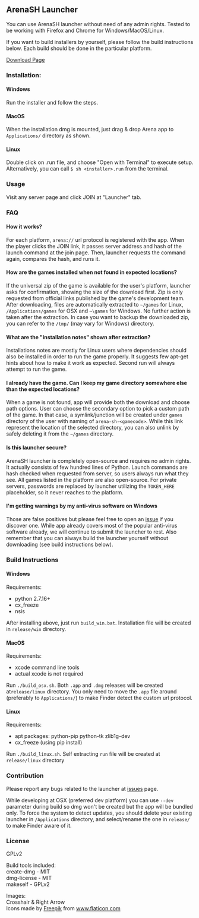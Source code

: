 ## ArenaSH Launcher

You can use ArenaSH launcher without need of any admin rights. Tested to be working with Firefox and Chrome for Windows/MacOS/Linux.

If you want to build installers by yourself, please follow the build instructions below. Each build should be done in the particular platform.

[Download Page](https://arena.sh/launcher/)

### Installation:
#### Windows
Run the installer and follow the steps.

#### MacOS
When the installation dmg is mounted, just drag & drop Arena app to `Applications/` directory as shown.

#### Linux
Double click on .run file, and choose "Open with Terminal" to execute setup. Alternatively, you can call `$ sh <installer>.run` from the terminal.

### Usage
Visit any server page and click JOIN at "Launcher" tab.


### FAQ

#### How it works?
For each platform, `arena://` url protocol is registered with the app. When the player clicks the JOIN link, it passes server address and hash of the launch command at the join page. Then, launcher requests the command again, compares the hash, and runs it.

#### How are the games installed when not found in expected locations?
If the universal zip of the game is available for the user's platform, launcher asks for confirmation, showing the size of the download first. Zip is only requested from official links published by the game's development team. After downloading, files are automatically extracted to `~/games` for Linux, `/Applications/games` for OSX and `~\games` for Windows. No further action is taken after the extraction. In case you want to backup the downloaded zip, you can refer to the `/tmp/` (may vary for Windows) directory.


#### What are the "installation notes" shown after extraction?
Installations notes are mostly for Linux users where dependencies should also be installed in order to run the game properly. It suggests few apt-get hints about how to make it work as expected. Second run will always attempt to run the game.

#### I already have the game. Can I keep my game directory somewhere else than the expected locations?
When a game is not found, app will provide both the download and choose path options. User can choose the secondary option to pick a custom path of the game. In that case, a symlink/junction will be created under `games` directory of the user with naming of `arena-sh-<gamecode>`. While this link represent the location of the selected directory, you can also unlink by safely deleting it from the `~/games` directory.

#### Is this launcher secure?
ArenaSH launcher is completely open-source and requires no admin rights. It actually consists of few hundred lines of Python. Launch commands are hash checked when requested from server, so users always run what they see. All games listed in the platform are also open-source. For private servers, passwords are replaced by launcher utilizing the `TOKEN_HERE` placeholder, so it never reaches to the platform. 

#### I'm getting warnings by my anti-virus software on Windows
Those are false positives but please feel free to open an [issue](https://github.com/arena-sh/launcher/issues) if you discover one. While app already covers most of the popular anti-virus software already, we will continue to submit the launcher to rest. Also remember that you can always build the launcher yourself without downloading (see build instructions below).


### Build Instructions
#### Windows
Requirements:
- python 2.7.16+
- cx_freeze
- nsis

After installing above, just run `build_win.bat`. Installation file will be created in `release/win` directory.

#### MacOS
Requirements:
- xcode command line tools
- actual xcode is not required

Run `./build_osx.sh`. Both `.app` and `.dmg` releases will be created at`release/linux` directory. You only need to move the `.app` file around (preferably to `Applications/`) to make Finder detect the custom url protocol.

#### Linux
Requirements:
- apt packages: python-pip python-tk zlib1g-dev
- cx_freeze (using pip install)

Run `./build_linux.sh`. Self extracting `run` file will be created at `release/linux` directory

### Contribution

Please report any bugs related to the launcher at [issues](https://github.com/arena-sh/launcher/issues) page.

While developing at OSX (preferred dev platform) you can use `--dev` parameter during build so dmg won't be created but the app will be bundled only. To force the system to detect updates, you should delete your existing launcher in `/Applications` directory, and select/rename the one in `release/` to make Finder aware of it.

### License
GPLv2

Build tools included:  
create-dmg - MIT  
dmg-license - MIT  
makeself - GPLv2  

Images:  
Crosshair & Right Arrow  
Icons made by [Freepik](https://www.freepik.com) from www.flaticon.com  

